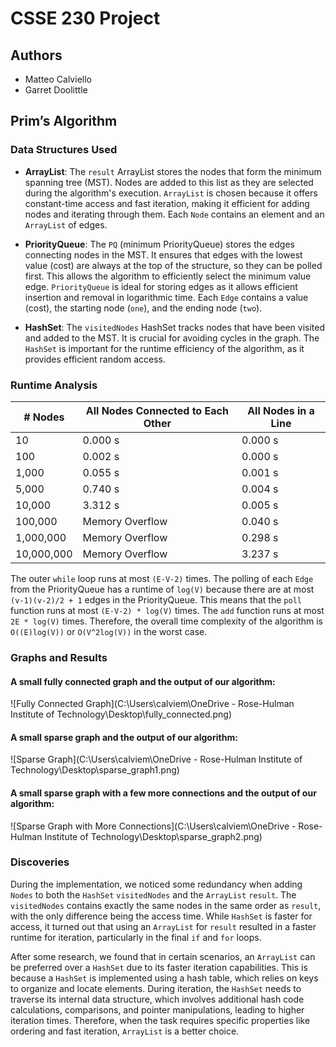 # CSSE 230 Project

## Authors
- Matteo Calviello
- Garret Doolittle

## Prim’s Algorithm

### Data Structures Used

- **ArrayList<Node>**: The `result` ArrayList stores the nodes that form the minimum spanning tree (MST). Nodes are added to this list as they are selected during the algorithm's execution. `ArrayList` is chosen because it offers constant-time access and fast iteration, making it efficient for adding nodes and iterating through them. Each `Node` contains an element and an `ArrayList` of edges.

- **PriorityQueue<Edge>**: The `PQ` (minimum PriorityQueue) stores the edges connecting nodes in the MST. It ensures that edges with the lowest value (cost) are always at the top of the structure, so they can be polled first. This allows the algorithm to efficiently select the minimum value edge. `PriorityQueue` is ideal for storing edges as it allows efficient insertion and removal in logarithmic time. Each `Edge` contains a value (cost), the starting node (`one`), and the ending node (`two`).

- **HashSet<Node>**: The `visitedNodes` HashSet tracks nodes that have been visited and added to the MST. It is crucial for avoiding cycles in the graph. The `HashSet` is important for the runtime efficiency of the algorithm, as it provides efficient random access.

### Runtime Analysis

| # Nodes   | All Nodes Connected to Each Other | All Nodes in a Line |
|-----------|-----------------------------------|---------------------|
| 10        | 0.000 s                           | 0.000 s             |
| 100       | 0.002 s                           | 0.000 s             |
| 1,000     | 0.055 s                           | 0.001 s             |
| 5,000     | 0.740 s                           | 0.004 s             |
| 10,000    | 3.312 s                           | 0.005 s             |
| 100,000   | Memory Overflow                   | 0.040 s             |
| 1,000,000 | Memory Overflow                   | 0.298 s             |
| 10,000,000| Memory Overflow                   | 3.237 s             |

The outer `while` loop runs at most `(E-V-2)` times. The polling of each `Edge` from the PriorityQueue has a runtime of `log(V)` because there are at most `(v-1)(v-2)/2 + 1` edges in the PriorityQueue. This means that the `poll` function runs at most `(E-V-2) * log(V)` times. The `add` function runs at most `2E * log(V)` times. Therefore, the overall time complexity of the algorithm is `O((E)log(V))` or `O(V^2log(V))` in the worst case.

### Graphs and Results

#### A small fully connected graph and the output of our algorithm:

![Fully Connected Graph](C:\Users\calviem\OneDrive - Rose-Hulman Institute of Technology\Desktop\fully_connected.png)

#### A small sparse graph and the output of our algorithm:

![Sparse Graph](C:\Users\calviem\OneDrive - Rose-Hulman Institute of Technology\Desktop\sparse_graph1.png)

#### A small sparse graph with a few more connections and the output of our algorithm:

![Sparse Graph with More Connections](C:\Users\calviem\OneDrive - Rose-Hulman Institute of Technology\Desktop\sparse_graph2.png)

### Discoveries

During the implementation, we noticed some redundancy when adding `Nodes` to both the `HashSet` `visitedNodes` and the `ArrayList` `result`. The `visitedNodes` contains exactly the same nodes in the same order as `result`, with the only difference being the access time. While `HashSet` is faster for access, it turned out that using an `ArrayList` for `result` resulted in a faster runtime for iteration, particularly in the final `if` and `for` loops. 

After some research, we found that in certain scenarios, an `ArrayList` can be preferred over a `HashSet` due to its faster iteration capabilities. This is because a `HashSet` is implemented using a hash table, which relies on keys to organize and locate elements. During iteration, the `HashSet` needs to traverse its internal data structure, which involves additional hash code calculations, comparisons, and pointer manipulations, leading to higher iteration times. Therefore, when the task requires specific properties like ordering and fast iteration, `ArrayList` is a better choice.
